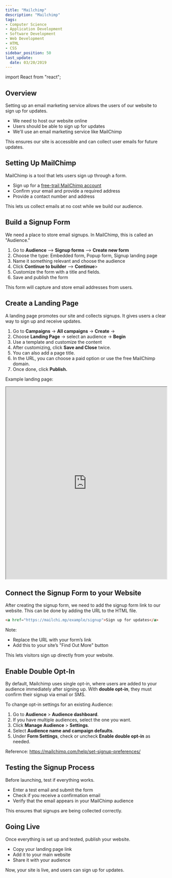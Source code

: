 ```yaml
---
title: "Mailchimp"
description: "Mailchimp"
tags: 
- Computer Science
- Application Development
- Software Development
- Web Development
- HTML
- CSS
sidebar_position: 50
last_update:
  date: 03/20/2019
---
```


import React from "react";


## Overview

Setting up an email marketing service allows the users of our website to sign up for updates. 

- We need to host our website online  
- Users should be able to sign up for updates  
- We'll use an email marketing service like MailChimp  

This ensures our site is accessible and can collect user emails for future updates.  

## Setting Up MailChimp  

MailChimp is a tool that lets users sign up through a form. 

- Sign up for a [free-trail MailChimp account](https://login.mailchimp.com/signup/)  
- Confirm your email and provide a required address  
- Provide a contact number and address

This lets us collect emails at no cost while we build our audience.  

## Build a Signup Form  
 

We need a place to store email signups. In MailChimp, this is called an "Audience."  

1. Go to **Audience**  --> **Signup forms** --> **Create new form**
2. Choose the type: Embedded form, Popup form, Signup landing page
3. Name it something relevant and choose the audience
4. Click **Continue to builder** --> **Continue**>
5. Customize the form with a title and fields.
6.  Save and publish the form  

This form will capture and store email addresses from users.  


## Create a Landing Page  

A landing page promotes our site and collects signups. It gives users a clear way to sign up and receive updates.  

1. Go to **Campaigns** → **All campaigns** → **Create** → 
2. Choose **Landing Page** → select an audience → **Begin**
3. Use a template and customize the content
4. After customizing, click **Save and Close** twice.
5. You can also add a page title.
6. In the URL, you can choose a paid option or use the free MailChimp domain.
7. Once done, click **Publish.**

Example landing page: 

<iframe
  src="https://mailchi.mp/2ce980b93259/justkeeprunning"
  width="100%"
  height="600px"
  style={{ border: "1px solid #ccc" }}
></iframe>

 
## Connect the Signup Form to your Website  

After creating the signup form, we need to add the signup form link to our website. This can be done by adding the URL to the HTML file.

```html
<a href="https://mailchi.mp/example/signup">Sign up for updates</a>
```  

Note: 

- Replace the URL with your form’s link  
- Add this to your site’s "Find Out More" button  

This lets visitors sign up directly from your website.  

## Enable Double Opt-In  

By default, Mailchimp uses single opt-in, where users are added to your audience immediately after signing up. With **double opt-in**, they must confirm their signup via email or SMS. 

To change opt-in settings for an existing Audience:

1. Go to **Audience** > **Audience dashboard**.  
2. If you have multiple audiences, select the one you want.  
3. Click **Manage Audience** > **Settings**.  
4. Select **Audience name and campaign defaults**.  
5. Under **Form Settings**, check or uncheck **Enable double opt-in** as needed.  

Reference: https://mailchimp.com/help/set-signup-preferences/

## Testing the Signup Process  

Before launching, test if everything works.  

- Enter a test email and submit the form  
- Check if you receive a confirmation email  
- Verify that the email appears in your MailChimp audience  

This ensures that signups are being collected correctly.  

## Going Live  

Once everything is set up and tested, publish your website.  

- Copy your landing page link  
- Add it to your main website  
- Share it with your audience  

Now, your site is live, and users can sign up for updates.